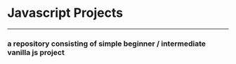 # Javascript Projects
 ---
### a repository consisting of simple beginner / intermediate vanilla js project

